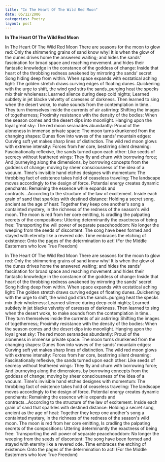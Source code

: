 ```yaml
---
title: "In The Heart Of The Wild Red Moon"
date: 05/12/2006
categories: Poetry
layout: post
---
```


**In The Heart Of The Wild Red Moon**

In The Heart Of The Wild Red Moon
There are seasons for the moon to glow red: Only the shimmering grains of sand know why!  It is when the glow of the dunes drives home the answered waiting; and hides the sands' fascination for broad space and reaching movement..and hides their fantastic knowledge in the constance of the goddess of change: Inside that heart of the throbbing redness awakened by mirroring the sands' secret Song hiding deep from within.
When space expands with ecstatical aching light: The golden stretch draws curving edges of floating dunes..Quickening with the urge to shift, the wind god stirs the sands..purging heat the specks mix their wholeness: Learned silence during deep cold nights; Learned subtlety in jet blacke velvetty of caresses of darkness.
Then learned to sing when the desert woke, to make sounds from the contemplation in time.. They turn themselves inside the currents of air astirring: Shifting the images of togetherness; Proximity resistance with the density of the bodies: When the season comes and the desert dips into moonlight.
Hanging upon the loyal great sky: The red moon seranades abundantly: Proud of the aloneness in immense private space: The moon turns drunkened from the changing shapes: Dunes flow into waves of the sands' mountain edges: Curving soft yet makes sharp lines of distinction.  The wild red moon glows with extreme intensity: Forces from her core, bestirring silent dreaming: Fascinationally reflexive, the sands turned upon each other: Like seeds of secrecy without feathered wings: They fly and churn with borrowing force; And journeying along the dimensions, by borrowing concepts from the goddess of change; moving by sheer consciousness of the idea of a vacuum.  Time's invisible hand etches designes with momentum: The throbbing fact of existence takes hold of ceaseless traveling: The landscape moves accordingly to the design of force. Potential energy creates dynamic penchants: Remaining the essence while expands and contracts...According to the structure of the law of excitement.
Inside each grain of sand that sparkles with destined distance: Holding a secret song, ancient as the age of heat: Together they keep one another's song a containted mystery, in the richness of the redness of the season's wild moon.  The moon is red from her core emitting, Is cradling the palpating secrets of the compositions: Uttering determinantly the exactness of being free: Transporting the will power of separate peacehooddom: No longer the weeping from the seeds of discontent: The song have been formed and stayed with eternity like a revered ode.  Time embraces the etching of existence: Onto the pages of the determination to act!
(For the Middle Easterners who love True Freedom)

In The Heart Of The Wild Red Moon
There are seasons for the moon to glow red: Only the shimmering grains of sand know why!  It is when the glow of the dunes drives home the answered waiting; and hides the sands' fascination for broad space and reaching movement..and hides their fantastic knowledge in the constance of the goddess of change: Inside that heart of the throbbing redness awakened by mirroring the sands' secret Song hiding deep from within.
When space expands with ecstatical aching light: The golden stretch draws curving edges of floating dunes..Quickening with the urge to shift, the wind god stirs the sands..purging heat the specks mix their wholeness: Learned silence during deep cold nights; Learned subtlety in jet blacke velvetty of caresses of darkness.
Then learned to sing when the desert woke, to make sounds from the contemplation in time.. They turn themselves inside the currents of air astirring: Shifting the images of togetherness; Proximity resistance with the density of the bodies: When the season comes and the desert dips into moonlight.
Hanging upon the loyal great sky: The red moon seranades abundantly: Proud of the aloneness in immense private space: The moon turns drunkened from the changing shapes: Dunes flow into waves of the sands' mountain edges: Curving soft yet makes sharp lines of distinction.  The wild red moon glows with extreme intensity: Forces from her core, bestirring silent dreaming: Fascinationally reflexive, the sands turned upon each other: Like seeds of secrecy without feathered wings: They fly and churn with borrowing force; And journeying along the dimensions, by borrowing concepts from the goddess of change; moving by sheer consciousness of the idea of a vacuum.  Time's invisible hand etches designes with momentum: The throbbing fact of existence takes hold of ceaseless traveling: The landscape moves accordingly to the design of force. Potential energy creates dynamic penchants: Remaining the essence while expands and contracts...According to the structure of the law of excitement.
Inside each grain of sand that sparkles with destined distance: Holding a secret song, ancient as the age of heat: Together they keep one another's song a containted mystery, in the richness of the redness of the season's wild moon.  The moon is red from her core emitting, Is cradling the palpating secrets of the compositions: Uttering determinantly the exactness of being free: Transporting the will power of separate peacehooddom: No longer the weeping from the seeds of discontent: The song have been formed and stayed with eternity like a revered ode.  Time embraces the etching of existence: Onto the pages of the determination to act!
(For the Middle Easterners who love True Freedom)

